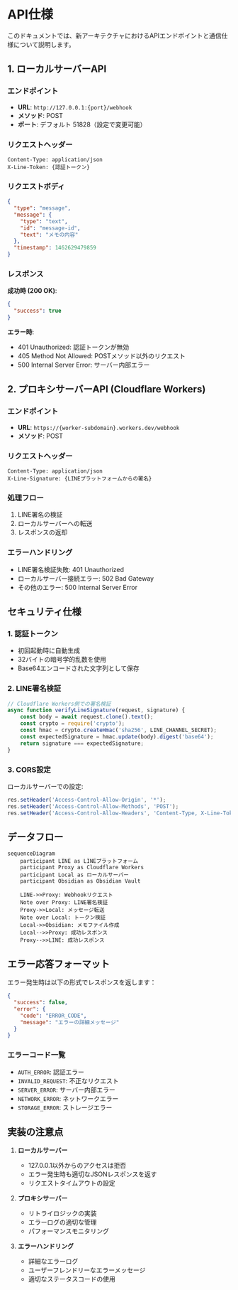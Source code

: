 # API仕様

このドキュメントでは、新アーキテクチャにおけるAPIエンドポイントと通信仕様について説明します。

## 1. ローカルサーバーAPI

### エンドポイント
- **URL**: `http://127.0.0.1:{port}/webhook`
- **メソッド**: POST
- **ポート**: デフォルト 51828（設定で変更可能）

### リクエストヘッダー
```
Content-Type: application/json
X-Line-Token: {認証トークン}
```

### リクエストボディ
```json
{
  "type": "message",
  "message": {
    "type": "text",
    "id": "message-id",
    "text": "メモの内容"
  },
  "timestamp": 1462629479859
}
```

### レスポンス
**成功時 (200 OK)**:
```json
{
  "success": true
}
```

**エラー時**:
- 401 Unauthorized: 認証トークンが無効
- 405 Method Not Allowed: POSTメソッド以外のリクエスト
- 500 Internal Server Error: サーバー内部エラー

## 2. プロキシサーバーAPI (Cloudflare Workers)

### エンドポイント
- **URL**: `https://{worker-subdomain}.workers.dev/webhook`
- **メソッド**: POST

### リクエストヘッダー
```
Content-Type: application/json
X-Line-Signature: {LINEプラットフォームからの署名}
```

### 処理フロー
1. LINE署名の検証
2. ローカルサーバーへの転送
3. レスポンスの返却

### エラーハンドリング
- LINE署名検証失敗: 401 Unauthorized
- ローカルサーバー接続エラー: 502 Bad Gateway
- その他のエラー: 500 Internal Server Error

## セキュリティ仕様

### 1. 認証トークン
- 初回起動時に自動生成
- 32バイトの暗号学的乱数を使用
- Base64エンコードされた文字列として保存

### 2. LINE署名検証
```javascript
// Cloudflare Workers側での署名検証
async function verifyLineSignature(request, signature) {
    const body = await request.clone().text();
    const crypto = require('crypto');
    const hmac = crypto.createHmac('sha256', LINE_CHANNEL_SECRET);
    const expectedSignature = hmac.update(body).digest('base64');
    return signature === expectedSignature;
}
```

### 3. CORS設定
ローカルサーバーでの設定:
```typescript
res.setHeader('Access-Control-Allow-Origin', '*');
res.setHeader('Access-Control-Allow-Methods', 'POST');
res.setHeader('Access-Control-Allow-Headers', 'Content-Type, X-Line-Token');
```

## データフロー

```mermaid
sequenceDiagram
    participant LINE as LINEプラットフォーム
    participant Proxy as Cloudflare Workers
    participant Local as ローカルサーバー
    participant Obsidian as Obsidian Vault

    LINE->>Proxy: Webhookリクエスト
    Note over Proxy: LINE署名検証
    Proxy->>Local: メッセージ転送
    Note over Local: トークン検証
    Local->>Obsidian: メモファイル作成
    Local-->>Proxy: 成功レスポンス
    Proxy-->>LINE: 成功レスポンス
```

## エラー応答フォーマット

エラー発生時は以下の形式でレスポンスを返します：

```json
{
  "success": false,
  "error": {
    "code": "ERROR_CODE",
    "message": "エラーの詳細メッセージ"
  }
}
```

### エラーコード一覧
- `AUTH_ERROR`: 認証エラー
- `INVALID_REQUEST`: 不正なリクエスト
- `SERVER_ERROR`: サーバー内部エラー
- `NETWORK_ERROR`: ネットワークエラー
- `STORAGE_ERROR`: ストレージエラー

## 実装の注意点

1. **ローカルサーバー**
   - 127.0.0.1以外からのアクセスは拒否
   - エラー発生時も適切なJSONレスポンスを返す
   - リクエストタイムアウトの設定

2. **プロキシサーバー**
   - リトライロジックの実装
   - エラーログの適切な管理
   - パフォーマンスモニタリング

3. **エラーハンドリング**
   - 詳細なエラーログ
   - ユーザーフレンドリーなエラーメッセージ
   - 適切なステータスコードの使用